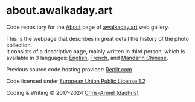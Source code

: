 # about.awalkaday.art
Code repository for the [About](https://about.awalkaday.art) page of [awalkaday.art](https://awalkaday.art) web gallery. 

This is the webpage that describes in great detail the history of the photo collection.   
It consists of a descriptive page, mainly written in third person, which is available in 3 languages: [English](https://about.awalkaday.art/), [French](https://about.awalkaday.art/fr.html), and [Mandarin Chinese](https://about.awalkaday.art/zh.html). 

Previous source code hosting provider: [Replit.com](https://replit.com/@daqhris/about-awalkaday-art#index.html)  

Code licensed under [European Union Public License 1.2](/LICENSE)


Coding & Writing © 2017-2024 [Chris-Armel (daqhris)](https://github.com/daqhris)  
